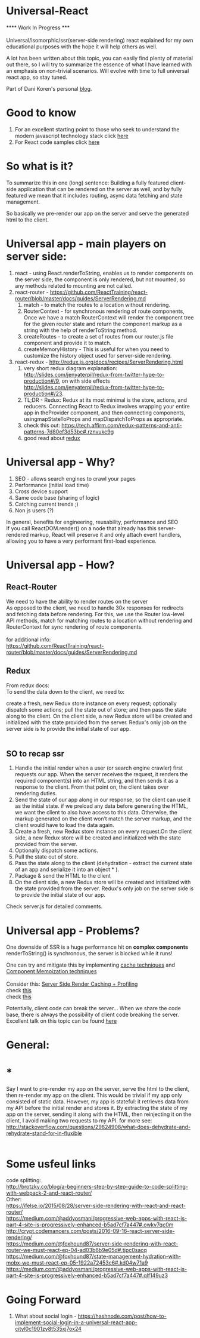# Universal-React
**** Work In Progress *** <br><br>
Universal/isomorphic/ssr(server-side rendering) react explained for my own educational purposes with the hope it will help others as well.

A lot has been written about this topic, you can easily find plenty of material out there, so I will try to summarize the essence of what I have learned with an emphasis on non-trivial scenarios.
Will evolve with time to full universal react app, so stay tuned.

Part of Dani Koren's personal [blog](https://saniko.github.io/danikoren/).



# Good to know
1. For an excellent starting point to those who seek to understand the modern javascript technology stack click [here](https://github.com/verekia/js-stack-from-scratch)
2. For React code samples click [here](https://github.com/rdig/react-code-samples)

# So what is it?
To summarize this in one (long) sentence:
Building a fully featured client-side application that can be rendered on the server as well, and by fully featured we mean that it includes routing, async data fetching and state management.

So basically we pre-render our app on the server and serve the generated html to the client.


# Universal app - main players on server side:

1. react - using React.renderToString, enables us to render components on the server side, the component is only rendered, but not    mounted, so any methods related to mounting are not called.
2. react-router - https://github.com/ReactTraining/react-router/blob/master/docs/guides/ServerRendering.md
    1. match - to match the routes to a location without rendering.
    2. RouterContext - for synchronous rendering of route components, Once we have a match RouterContext will render the component tree for the given router state and return the component markup as a string with the help of renderToString method.
    3. createRoutes - to create a set of routes from our router.js file component and provide it to match.
    4. createMemoryHistory - This is useful for when you need to customize the history object used for server-side rendering.
3. react-redux - http://redux.js.org/docs/recipes/ServerRendering.html
    1. very short redux diagram explanation: http://slides.com/jenyaterpil/redux-from-twitter-hype-to-production#/9, 
       on with side effects http://slides.com/jenyaterpil/redux-from-twitter-hype-to-production#/23.
    2. TL;DR - Redux: Redux at its most minimal is the store, actions, and reducers. Connecting React to Redux involves wrapping your     entire app in theProvider component, and then connecting components, usingmapStateToProps and mapDispatchToProps as appropriate.
    3. check this out: https://tech.affirm.com/redux-patterns-and-anti-patterns-7d80ef3d53bc#.rznvukc9g
    4. good read about <a href="https://medium.com/javascript-scene/10-tips-for-better-redux-architecture-69250425af44#.c16bnn710">redux</a>

# Universal app - Why?

1. SEO - allows search engines to crawl your pages
2. Performance (initial load time)
3. Cross device support
4. Same code base (sharing of logic)
5. Catching current trends ;)
6. Non js users (?)

In general, benefits for engineering, reusability, performance and SEO<br>
If you call ReactDOM.render() on a node that already has this server-rendered markup, React will preserve it and only attach event handlers, allowing you to have a very performant first-load experience.<br>

# Universal app - How?

## React-Router
We need to have the ability to render routes on the server<br>
As opposed to the client, we need to handle 30x responses for redirects and fetching data before rendering.
For this, we use the Router low-level API methods, match for matching routes to a location without rendering and RouterContext for sync rendering of route components.<br><br>
for additional info:<br>
https://github.com/ReactTraining/react-router/blob/master/docs/guides/ServerRendering.md
<br>
## Redux
From redux docs:<br>
To send the data down to the client, we need to:

create a fresh, new Redux store instance on every request;
optionally dispatch some actions;
pull the state out of store;
and then pass the state along to the client.
On the client side, a new Redux store will be created and initialized with the state provided from the server.
Redux's only job on the server side is to provide the initial state of our app.
<br><br>

## SO to recap ssr
1. Handle the initial render when a user (or search engine crawler) first requests our app. When the server receives the request, it        renders the required component(s) into an HTML string, and then sends it as a response to the client. From that point on, the client     takes over rendering duties.
2. Send the state of our app along in our response, so the client can use it as the initial state. if we preload any data before            generating the HTML, we want the client to also have access to this data. Otherwise, the markup generated on the client won’t match      the server markup, and the client would have to load the data again.
3. Create a fresh, new Redux store instance on every request.On the client side, a new Redux store will be created and initialized with     the state provided from the server.
4. Optionally dispatch some actions.
5. Pull the state out of store.
6. Pass the state along to the client (dehydration - extract the current state of an app and serialize it into an object * ).
7. Package & send the HTML to the client
8. On the client side, a new Redux store will be created and initialized with the state provided from the server.
    Redux's only job on the server side is to provide the initial state of our app.

Check server.js for detailed comments.

# Universal app - Problems?
One downside of SSR is a huge performance hit on <b>complex components</b><br>
renderToString() is synchronous, the server is blocked while it runs! <br>

One can try and mitigate this by implementing <a href="https://medium.com/walmartlabs/reactjs-ssr-profiling-and-caching-5d8e9e49240c#.ucelx81s6">cache techniques</a> and <a href="https://www.youtube.com/watch?v=sn-C_DKLKPE">Component Memoization techniques</a><br>
<br>Consider this: <a href="http://www.electrode.io/docs/server_side_render_cache.html">Server Side Render Caching + Profiling</a>
<br> check <a href="https://github.com/walmartlabs/react-ssr-optimization">this</a>
<br> check <a href="https://github.com/docs-code-examples-electrode-io/express-react-redux-webpack">this</a>

Potentially, client code can break the server...
When we share the code base, there is always the possibility of client code breaking the server.<br>
Excellent talk on this topic can be found <a href="https://www.youtube.com/watch?v=PnpfGy7q96U">here</a>

# General:

# *
Say I want to pre-render my app on the server, serve the html to the client, then re-render my app on the client. This would be trivial if my app only consisted of static data. However, my app is stateful: it retrieves data from my API before the initial render and stores it. By extracting the state of my app on the server, sending it along with the HTML, then reinjecting it on the client, I avoid making two requests to my API.
for more see: http://stackoverflow.com/questions/29824908/what-does-dehydrate-and-rehydrate-stand-for-in-fluxible
<br>
<br>
# Some usfeul links
code splitting:<br>
http://brotzky.co/blog/a-beginners-step-by-step-guide-to-code-splitting-with-webpack-2-and-react-router/ <br>
Other:<br>
https://ifelse.io/2015/08/28/server-side-rendering-with-react-and-react-router/<br>
https://medium.com/@addyosmani/progressive-web-apps-with-react-js-part-4-site-is-progressively-enhanced-b5ad7cf7a447#.owkv7qc0m<br>
http://crypt.codemancers.com/posts/2016-09-16-react-server-side-rendering/<br>
https://medium.com/@foxhound87/server-side-rendering-with-react-router-we-must-react-ep-04-ad03b6b9e05d#.tjpc0sacq<br>
https://medium.com/@foxhound87/state-management-hydration-with-mobx-we-must-react-ep-05-1922a72453c6#.kd04w71a9
https://medium.com/@addyosmani/progressive-web-apps-with-react-js-part-4-site-is-progressively-enhanced-b5ad7cf7a447#.qlf149uz3

# Going Forward 
1. What about social login - https://hashnode.com/post/how-to-implement-social-login-in-a-universal-react-app-cityl0c1901zy8t535xj7ox24



